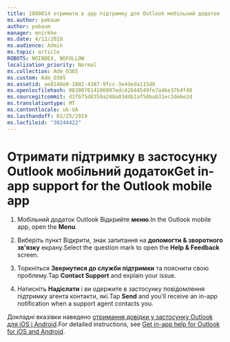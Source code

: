 ```yaml
---
title: 1800014 отримати в app підтримку для Outlook мобільний додаток
ms.author: pebaum
author: pebaum
manager: mnirkhe
ms.date: 4/12/2018
ms.audience: Admin
ms.topic: article
ROBOTS: NOINDEX, NOFOLLOW
localization_priority: Normal
ms.collection: Adm_O365
ms.custom: Adm_O365
ms.assetid: ae8140e0-1802-4387-9fcc-3e4deda115d8
ms.openlocfilehash: 083007614106997edc42644549fe7a46e37b4f48
ms.sourcegitcommit: d1fb75d8359a248a03ddb1af50bab31ec3de6e2d
ms.translationtype: MT
ms.contentlocale: uk-UA
ms.lasthandoff: 02/25/2019
ms.locfileid: "30244422"
---
```

# <a name="get-in-app-support-for-the-outlook-mobile-app"></a><span data-ttu-id="88334-102">Отримати підтримку в застосунку Outlook мобільний додаток</span><span class="sxs-lookup"><span data-stu-id="88334-102">Get in-app support for the Outlook mobile app</span></span>

1. <span data-ttu-id="88334-103">Мобільний додаток Outlook Відкрийте **меню**.</span><span class="sxs-lookup"><span data-stu-id="88334-103">In the Outlook mobile app, open the **Menu**.</span></span>
    
2. <span data-ttu-id="88334-104">Виберіть пункт Відкрити, знак запитання на **допомогти &amp; зворотного зв'язку** екрану.</span><span class="sxs-lookup"><span data-stu-id="88334-104">Select the question mark to open the **Help &amp; Feedback** screen.</span></span> 
    
3. <span data-ttu-id="88334-105">Торкніться **Звернутися до служби підтримки** та пояснити свою проблему.</span><span class="sxs-lookup"><span data-stu-id="88334-105">Tap **Contact Support** and explain your issue.</span></span> 
    
4. <span data-ttu-id="88334-106">Натисніть **Надіслати** і ви одержите в застосунку повідомлення підтримку агента контакти, які.</span><span class="sxs-lookup"><span data-stu-id="88334-106">Tap **Send** and you'll receive an in-app notification when a support agent contacts you.</span></span> 
    
<span data-ttu-id="88334-107">Докладні вказівки наведено [отримання довідки у застосунку Outlook для iOS і Android](https://support.office.com/article/218a22d1-9fa5-4889-b689-de1c63493243.aspx#ID0EAABAAA=Contact_Support).</span><span class="sxs-lookup"><span data-stu-id="88334-107">For detailed instructions, see [Get in-app help for Outlook for iOS and Android](https://support.office.com/article/218a22d1-9fa5-4889-b689-de1c63493243.aspx#ID0EAABAAA=Contact_Support).</span></span>
